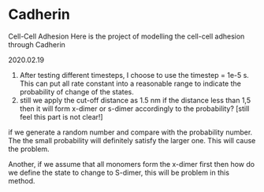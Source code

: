 # Cadherin
Cell-Cell Adhesion
Here is the project of modelling the cell-cell adhesion through Cadherin 

2020.02.19
1. After testing different timesteps, I choose to use the timestep = 1e-5 s. This can put all rate constant into
a reasonable range to indicate the probability of change of the states.
2. still we apply the cut-off distance as 1.5 nm if the distance less than 1,5 then it will form x-dimer or s-dimer 
accordingly to the probability?  [still feel this part is not clear!]

if we generate a random number and compare with the probability number. The the small probability will definitely 
satisfy the larger one. This will cause the problem. 

Another, if we assume that all monomers form the x-dimer first then how do we define the state to change to S-dimer, this
will be problem in this method.
